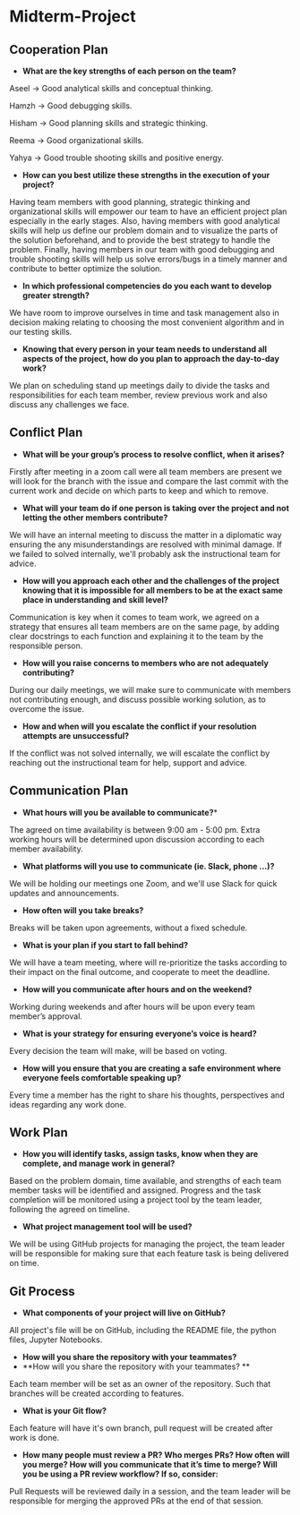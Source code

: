 # Midterm-Project


## Cooperation Plan

- **What are the key strengths of each person on the team?**
 
Aseel -> Good analytical skills and conceptual thinking.

Hamzh -> Good debugging skills.

Hisham -> Good planning skills and strategic thinking.

Reema -> Good organizational skills.

Yahya -> Good trouble shooting skills and positive energy.

- **How can you best utilize these strengths in the execution of your project?**

Having team members with good planning, strategic thinking and organizational skills will empower our team to have an efficient project plan especially in the early stages.
Also, having members with good analytical skills will help us define our problem domain and to visualize the parts of the solution beforehand, and to provide the best strategy to handle the problem.
Finally, having members in our team with good debugging and trouble shooting skills will help us solve errors/bugs in a timely manner and contribute to better optimize the solution.

 
- **In which professional competencies do you each want to develop greater strength?**

We have room to improve ourselves in time and task management also in decision making relating to choosing the most convenient algorithm and in our testing skills. 

- **Knowing that every person in your team needs to understand all aspects of the project, how do you plan to approach the day-to-day work?**

We plan on scheduling stand up meetings daily to divide the tasks and responsibilities for each team member, review previous work and also discuss any challenges we face.



## Conflict Plan

- **What will be your group’s process to resolve conflict, when it arises?**

Firstly after meeting in a zoom call were all team members are present we will look for the branch with the issue and compare the last commit with the current work and decide on which parts to keep and which to remove.

- **What will your team do if one person is taking over the project and not letting the other members contribute?**

We will have an internal meeting to discuss the matter in a diplomatic way ensuring the any misunderstandings are resolved with minimal damage. If we failed to solved internally, we'll probably ask the instructional team for advice. 

- **How will you approach each other and the challenges of the project knowing that it is impossible for all members to be at the exact same place in understanding and skill level?**

Communication is key when it comes to team work, we agreed on a strategy that ensures all team members are on the same page, by adding clear docstrings to each function and explaining it to the team by the responsible person.

- **How will you raise concerns to members who are not adequately contributing?**

During our daily meetings, we will make sure to communicate with members not contributing enough, and discuss possible working solution, as to overcome the issue.

- **How and when will you escalate the conflict if your resolution attempts are unsuccessful?**

If the conflict was not solved internally, we will escalate the conflict by reaching out the instructional team for help, support and advice.

## Communication Plan

- **What hours will you be available to communicate?***

The agreed on time availability is between 9:00 am - 5:00 pm. Extra working hours will be determined upon discussion according to each member availability.

- **What platforms will you use to communicate (ie. Slack, phone …)?**

We will be holding our meetings one Zoom, and we'll use Slack for quick updates and announcements.

- **How often will you take breaks?**

Breaks will be taken upon agreements, without a fixed schedule.

- **What is your plan if you start to fall behind?**

We will have a team meeting, where will re-prioritize the tasks according to their impact on the final outcome, and cooperate to meet the deadline.

- **How will you communicate after hours and on the weekend?**

Working during weekends and after hours will be upon every team member’s approval.

- **What is your strategy for ensuring everyone’s voice is heard?**

Every decision the team will make, will be based on voting.

- **How will you ensure that you are creating a safe environment where everyone feels comfortable speaking up?**

Every time a member has the right to share his thoughts, perspectives and ideas regarding any work done.

## Work Plan
- **How you will identify tasks, assign tasks, know when they are complete, and manage work in general?**

Based on the problem domain, time available, and strengths of each team member tasks will be identified and assigned. Progress and the task completion will be monitored using a project tool by the team leader, following the agreed on timeline.

- **What project management tool will be used?**

We will be using GitHub projects for managing the project, the team leader will be responsible for making sure that each feature task is being delivered on time.

## Git Process
- **What components of your project will live on GitHub?**

All project's file will be on GitHub, including the README file, the python files, Jupyter Notebooks.

- **How will you share the repository with your teammates?** 
- **How will you share the repository with your teammates? ** 


Each team member will be set as an owner of the repository. Such that branches will be created according to features.

- **What is your Git flow?**

Each feature will have it's own branch, pull request will be created after work is done. 

- **How many people must review a PR? Who merges PRs? How often will you merge? How will you communicate that it’s time to merge? Will you be using a PR review workflow? If so, consider:**

Pull Requests will be reviewed daily in a session, and the team leader will be responsible for merging the approved PRs at the end of that session. 


